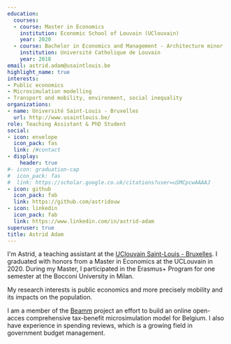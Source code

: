 ```yaml
---
education:
  courses:
  - course: Master in Economics
    institution: Economic School of Louvain (UClouvain)
    year: 2020
  - course: Bachelor in Economics and Management - Architecture minor
    institution: Université Catholique de Louvain
    year: 2018
email: astrid.adam@usaintlouis.be
highlight_name: true
interests:
- Public economics
- Microsimulation modelling
- Transport and mobility, environment, social inequality
organizations:
- name: Université Saint-Louis - Bruxelles
  url: http://www.usaintlouis.be/
role: Teaching Assistant & PhD Student
social:
- icon: envelope
  icon_pack: fas
  link: /#contact
- display:
    header: true
#- icon: graduation-cap
#  icon_pack: fas
#  link: https://scholar.google.co.uk/citations?user=uSMCpcwAAAAJ
- icon: github
  icon_pack: fab
  link: https://github.com/astridouw
- icon: linkedin
  icon_pack: fab
  link: https://www.linkedin.com/in/astrid-adam
superuser: true
title: Astrid Adam
---
```

I'm Astrid, a teaching assistant at the <a href="https://www.usaintlouis.be">UClouvain Saint-Louis - Bruxelles</a>. I graduated with honors from a Master in Economics at the UCLouvain in 2020. During my Master, I participated in the Erasmus+ Program for one semester at the Bocconi University in Milan. 
 
My research interests is public economics and more precisely mobility and its impacts on the population. 

I am a member of the <a href="https://beamm.brussels/">Beamm</a>  project an effort to build an online open-acces comprehensive tax-benefit microsimulation model for Belgium.
I also have experience in spending reviews, which is a growing field in government budget management.



